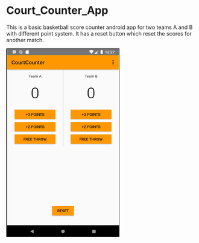 # Court_Counter_App
This is a basic basketball score counter android app for two teams A and B with different point system. It has a reset button
which reset the scores for another match. 

<img src="ScreenShot/Screenshot%202020-01-25%20at%2012.28.00%20PM.png" width="300" height="500" > 

